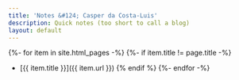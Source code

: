 ```yaml
---
title: 'Notes &#124; Casper da Costa-Luis'
description: Quick notes (too short to call a blog)
layout: default
---
```


{%- for item in site.html_pages -%}
{%- if item.title != page.title -%}
- [{{ item.title }}]({{ item.url }})
{% endif %}
{%- endfor -%}
